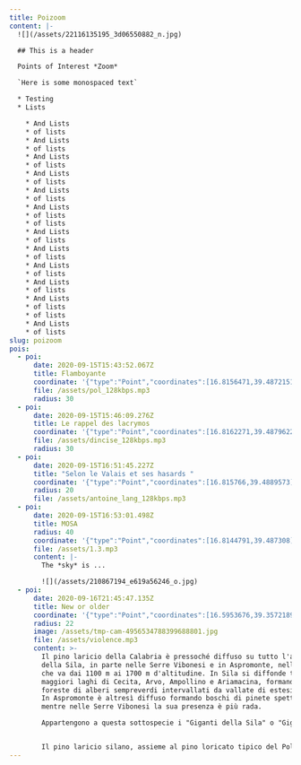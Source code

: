 ```yaml
---
title: Poizoom
content: |-
  ![](/assets/22116135195_3d06550882_n.jpg)

  ## This is a header

  Points of Interest *Zoom*

  `Here is some monospaced text`

  * Testing
  * Lists

    * And Lists
    * of lists
    * And Lists
    * of lists
    * And Lists
    * of lists
    * And Lists
    * of lists
    * And Lists
    * of lists
    * And Lists
    * of lists
    * of lists
    * And Lists
    * of lists
    * And Lists
    * of lists
    * And Lists
    * of lists
    * And Lists
    * of lists
    * And Lists
    * of lists
    * of lists
    * And Lists
    * of lists
slug: poizoom
pois:
  - poi:
      date: 2020-09-15T15:43:52.067Z
      title: Flamboyante
      coordinate: '{"type":"Point","coordinates":[16.8156471,39.4872151]}'
      file: /assets/pol_128kbps.mp3
      radius: 30
  - poi:
      date: 2020-09-15T15:46:09.276Z
      title: Le rappel des lacrymos
      coordinate: '{"type":"Point","coordinates":[16.8162271,39.4879622]}'
      file: /assets/dincise_128kbps.mp3
      radius: 30
  - poi:
      date: 2020-09-15T16:51:45.227Z
      title: "Selon le Valais et ses hasards "
      coordinate: '{"type":"Point","coordinates":[16.815766,39.4889573]}'
      radius: 20
      file: /assets/antoine_lang_128kbps.mp3
  - poi:
      date: 2020-09-15T16:53:01.498Z
      title: MOSA
      radius: 40
      coordinate: '{"type":"Point","coordinates":[16.8144791,39.487308]}'
      file: /assets/1.3.mp3
      content: |-
        The *sky* is ...

        ![](/assets/210867194_e619a56246_o.jpg)
  - poi:
      date: 2020-09-16T21:45:47.135Z
      title: New or older
      coordinate: '{"type":"Point","coordinates":[16.5953676,39.3572189]}'
      radius: 22
      image: /assets/tmp-cam-4956534788399688801.jpg
      file: /assets/violence.mp3
      content: >-
        Il pino laricio della Calabria è pressoché diffuso su tutto l'altopiano
        della Sila, in parte nelle Serre Vibonesi e in Aspromonte, nella fascia
        che va dai 1100 m ai 1700 m d'altitudine. In Sila si diffonde tra i 4
        maggiori laghi di Cecita, Arvo, Ampollino e Ariamacina, formando grandi
        foreste di alberi sempreverdi intervallati da vallate di estesi pascoli.
        In Aspromonte è altresì diffuso formando boschi di pinete spettacolari,
        mentre nelle Serre Vibonesi la sua presenza è più rada.

        Appartengono a questa sottospecie i "Giganti della Sila" o "Giganti di Fallistro", pini larici ultracentenari di dimensioni maestose, i cui tronchi formano un perfetto colonnato naturale. Tali tronchi possono innalzarsi fino a 45 metri di altezza e avere un diametro alla base di circa due metri. Tali altezze sono state raggiunte grazie anche al fatto che spesso l'albero si presenta in boschi fitti nella quale la poca luce non dà la possibilità ai rami più bassi di crescere, facendoli deperire e cadere. In questo modo le cime più alte della fronda tendono a svilupparsi in altezza cercando la luce, dando una conformazione molto alta e sottile al fusto, con il tronco praticamente spoglio nelle parti più basse. Alcuni esemplari nati in aree più aperte riescono invece a far crescere il fusto anche diametralmente, raggiungendo diametri che sfiorano i 2 metri.


        Il pino laricio silano, assieme al pino loricato tipico del Pollino, è l'albero simbolo della Calabria, tant'è che la Regione Calabria lo ha inserito tra i 4 simboli del proprio stemma e gonfalone insieme al capitello dorico, alla croce bizantina e alla croce potenziata.
---
```

